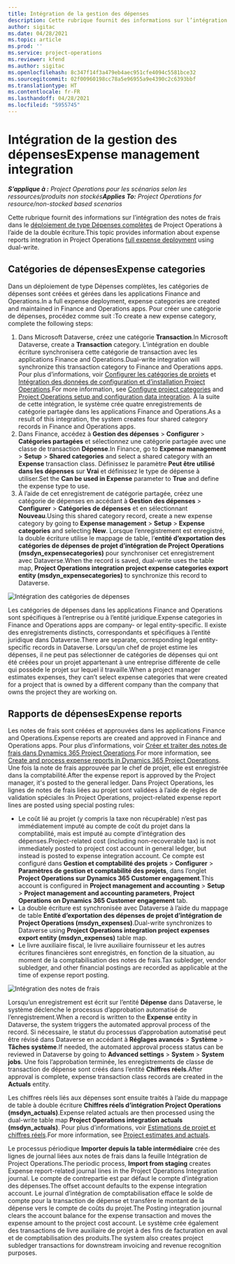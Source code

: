 ```yaml
---
title: Intégration de la gestion des dépenses
description: Cette rubrique fournit des informations sur l’intégration des notes de frais dans Project Operations à l’aide de la double écriture.
author: sigitac
ms.date: 04/28/2021
ms.topic: article
ms.prod: ''
ms.service: project-operations
ms.reviewer: kfend
ms.author: sigitac
ms.openlocfilehash: 8c347f14f3a479eb4aec951cfe4094c5581bce32
ms.sourcegitcommit: 02f00960198cc78a5e96955a9e4390c2c6393bbf
ms.translationtype: HT
ms.contentlocale: fr-FR
ms.lasthandoff: 04/28/2021
ms.locfileid: "5955745"
---
```

# <a name="expense-management-integration"></a><span data-ttu-id="93ea7-103">Intégration de la gestion des dépenses</span><span class="sxs-lookup"><span data-stu-id="93ea7-103">Expense management integration</span></span>

<span data-ttu-id="93ea7-104">_**S’applique à :** Project Operations pour les scénarios selon les ressources/produits non stockés_</span><span class="sxs-lookup"><span data-stu-id="93ea7-104">_**Applies To:** Project Operations for resource/non-stocked based scenarios_</span></span>

<span data-ttu-id="93ea7-105">Cette rubrique fournit des informations sur l’intégration des notes de frais dans le [déploiement de type Dépenses complètes](../expense/expense-overview.md) de Project Operations à l’aide de la double écriture.</span><span class="sxs-lookup"><span data-stu-id="93ea7-105">This topic provides information about expense reports integration in Project Operations [full expense deployment](../expense/expense-overview.md) using dual-write.</span></span>

## <a name="expense-categories"></a><span data-ttu-id="93ea7-106">Catégories de dépenses</span><span class="sxs-lookup"><span data-stu-id="93ea7-106">Expense categories</span></span>

<span data-ttu-id="93ea7-107">Dans un déploiement de type Dépenses complètes, les catégories de dépenses sont créées et gérées dans les applications Finance and Operations.</span><span class="sxs-lookup"><span data-stu-id="93ea7-107">In a full expense deployment, expense categories are created and maintained in Finance and Operations apps.</span></span> <span data-ttu-id="93ea7-108">Pour créer une catégorie de dépenses, procédez comme suit :</span><span class="sxs-lookup"><span data-stu-id="93ea7-108">To create a new expense category, complete the following steps:</span></span>

1. <span data-ttu-id="93ea7-109">Dans Microsoft Dataverse, créez une catégorie **Transaction**.</span><span class="sxs-lookup"><span data-stu-id="93ea7-109">In Microsoft Dataverse, create a **Transaction** category.</span></span> <span data-ttu-id="93ea7-110">L’intégration en double écriture synchronisera cette catégorie de transaction avec les applications Finance and Operations.</span><span class="sxs-lookup"><span data-stu-id="93ea7-110">Dual-write integration will synchronize this transaction category to Finance and Operations apps.</span></span> <span data-ttu-id="93ea7-111">Pour plus d’informations, voir [Configurer les catégories de projets](/dynamics365/project-operations/project-accounting/configure-project-categories) et [Intégration des données de configuration et d’installation Project Operations](resource-dual-write-setup-integration.md).</span><span class="sxs-lookup"><span data-stu-id="93ea7-111">For more information, see [Configure project categories](/dynamics365/project-operations/project-accounting/configure-project-categories) and [Project Operations setup and configuration data integration](resource-dual-write-setup-integration.md).</span></span> <span data-ttu-id="93ea7-112">À la suite de cette intégration, le système crée quatre enregistrements de catégorie partagée dans les applications Finance and Operations.</span><span class="sxs-lookup"><span data-stu-id="93ea7-112">As a result of this integration, the system creates four shared category records in Finance and Operations apps.</span></span>
2. <span data-ttu-id="93ea7-113">Dans Finance, accédez à **Gestion des dépenses** > **Configurer** > **Catégories partagées** et sélectionnez une catégorie partagée avec une classe de transaction **Dépense**.</span><span class="sxs-lookup"><span data-stu-id="93ea7-113">In Finance, go to **Expense management** > **Setup** > **Shared categories** and select a shared category with an **Expense** transaction class.</span></span> <span data-ttu-id="93ea7-114">Définissez le paramètre **Peut être utilisé dans les dépenses** sur **Vrai** et définissez le type de dépense à utiliser.</span><span class="sxs-lookup"><span data-stu-id="93ea7-114">Set the **Can be used in Expense** parameter to **True** and define the expense type to use.</span></span>
3. <span data-ttu-id="93ea7-115">À l’aide de cet enregistrement de catégorie partagée, créez une catégorie de dépenses en accédant à **Gestion des dépenses** > **Configurer** > **Catégories de dépenses** et en sélectionnant **Nouveau**.</span><span class="sxs-lookup"><span data-stu-id="93ea7-115">Using this shared category record, create a new expense category by going to **Expense management** > **Setup** > **Expense categories** and selecting **New**.</span></span> <span data-ttu-id="93ea7-116">Lorsque l’enregistrement est enregistré, la double écriture utilise le mappage de table, l’**entité d’exportation des catégories de dépenses de projet d’intégration de Project Operations (msdyn\_expensecategories)** pour synchroniser cet enregistrement avec Dataverse.</span><span class="sxs-lookup"><span data-stu-id="93ea7-116">When the record is saved, dual-write uses the table map, **Project Operations integration project expense categories export entity (msdyn\_expensecategories)** to synchronize this record to Dataverse.</span></span>

  ![Intégration des catégories de dépenses](./media/DW6ExpenseCategories.png)

<span data-ttu-id="93ea7-118">Les catégories de dépenses dans les applications Finance and Operations sont spécifiques à l’entreprise ou à l’entité juridique.</span><span class="sxs-lookup"><span data-stu-id="93ea7-118">Expense categories in Finance and Operations apps are company- or legal entity-specific.</span></span> <span data-ttu-id="93ea7-119">Il existe des enregistrements distincts, correspondants et spécifiques à l’entité juridique dans Dataverse.</span><span class="sxs-lookup"><span data-stu-id="93ea7-119">There are separate, corresponding legal entity-specific records in Dataverse.</span></span> <span data-ttu-id="93ea7-120">Lorsqu’un chef de projet estime les dépenses, il ne peut pas sélectionner de catégories de dépenses qui ont été créées pour un projet appartenant à une entreprise différente de celle qui possède le projet sur lequel il travaille.</span><span class="sxs-lookup"><span data-stu-id="93ea7-120">When a project manager estimates expenses, they can’t select expense categories that were created for a project that is owned by a different company than the company that owns the project they are working on.</span></span> 

## <a name="expense-reports"></a><span data-ttu-id="93ea7-121">Rapports de dépenses</span><span class="sxs-lookup"><span data-stu-id="93ea7-121">Expense reports</span></span>

<span data-ttu-id="93ea7-122">Les notes de frais sont créées et approuvées dans les applications Finance and Operations.</span><span class="sxs-lookup"><span data-stu-id="93ea7-122">Expense reports are created and approved in Finance and Operations apps.</span></span> <span data-ttu-id="93ea7-123">Pour plus d’informations, voir [Créer et traiter des notes de frais dans Dynamics 365 Project Operations](/learn/modules/create-process-expense-reports/).</span><span class="sxs-lookup"><span data-stu-id="93ea7-123">For more information, see [Create and process expense reports in Dynamics 365 Project Operations](/learn/modules/create-process-expense-reports/).</span></span> <span data-ttu-id="93ea7-124">Une fois la note de frais approuvée par le chef de projet, elle est enregistrée dans la comptabilité.</span><span class="sxs-lookup"><span data-stu-id="93ea7-124">After the expense report is approved by the Project manager, it's posted to the general ledger.</span></span> <span data-ttu-id="93ea7-125">Dans Project Operations, les lignes de notes de frais liées au projet sont validées à l’aide de règles de validation spéciales :</span><span class="sxs-lookup"><span data-stu-id="93ea7-125">In Project Operations, project-related expense report lines are posted using special posting rules:</span></span>

  - <span data-ttu-id="93ea7-126">Le coût lié au projet (y compris la taxe non récupérable) n’est pas immédiatement imputé au compte de coût du projet dans la comptabilité, mais est imputé au compte d’intégration des dépenses.</span><span class="sxs-lookup"><span data-stu-id="93ea7-126">Project-related cost (including non-recoverable tax) is not immediately posted to project cost account in general ledger, but instead is posted to expense integration account.</span></span> <span data-ttu-id="93ea7-127">Ce compte est configuré dans **Gestion et comptabilité des projets** > **Configurer** > **Paramètres de gestion et comptabilité des projets**, dans l’onglet **Project Operations sur Dynamics 365 Customer engagement**.</span><span class="sxs-lookup"><span data-stu-id="93ea7-127">This account is configured in **Project management and accounting** > **Setup** > **Project management and accounting parameters**, **Project Operations on Dynamics 365 Customer engagement** tab.</span></span>
  - <span data-ttu-id="93ea7-128">La double écriture est synchronisée avec Dataverse à l’aide du mappage de table **Entité d’exportation des dépenses de projet d’intégration de Project Operations (msdyn\_expenses)**.</span><span class="sxs-lookup"><span data-stu-id="93ea7-128">Dual-write synchronizes to Dataverse using **Project Operations integration project expenses export entity (msdyn\_expenses)** table map.</span></span>
  - <span data-ttu-id="93ea7-129">Le livre auxiliaire fiscal, le livre auxiliaire fournisseur et les autres écritures financières sont enregistrés, en fonction de la situation, au moment de la comptabilisation des notes de frais.</span><span class="sxs-lookup"><span data-stu-id="93ea7-129">Tax subledger, vendor subledger, and other financial postings are recorded as applicable at the time of expense report posting.</span></span>

  ![Intégration des notes de frais](./media/DW6ExpenseReports.png)

<span data-ttu-id="93ea7-131">Lorsqu’un enregistrement est écrit sur l’entité **Dépense** dans Dataverse, le système déclenche le processus d’approbation automatisé de l’enregistrement.</span><span class="sxs-lookup"><span data-stu-id="93ea7-131">When a record is written to the **Expense** entity in Dataverse, the system triggers the automated approval process of the record.</span></span> <span data-ttu-id="93ea7-132">Si nécessaire, le statut du processus d’approbation automatisé peut être révisé dans Dataverse en accédant à **Réglages avancés** > **Système** > **Tâches système**.</span><span class="sxs-lookup"><span data-stu-id="93ea7-132">If needed, the automated approval process status can be reviewed in Dataverse by going to **Advanced settings** > **System** > **System jobs**.</span></span> <span data-ttu-id="93ea7-133">Une fois l’approbation terminée, les enregistrements de classe de transaction de dépense sont créés dans l’entité **Chiffres réels**.</span><span class="sxs-lookup"><span data-stu-id="93ea7-133">After approval is complete, expense transaction class records are created in the **Actuals** entity.</span></span>

<span data-ttu-id="93ea7-134">Les chiffres réels liés aux dépenses sont ensuite traités à l’aide du mappage de table à double écriture **Chiffres réels d’intégration Project Operations (msdyn\_actuals)**.</span><span class="sxs-lookup"><span data-stu-id="93ea7-134">Expense related actuals are then processed using the dual-write table map **Project Operations integration actuals (msdyn\_actuals)**.</span></span> <span data-ttu-id="93ea7-135">Pour plus d’informations, voir [Estimations de projet et chiffres réels](resource-dual-write-estimates-actuals.md).</span><span class="sxs-lookup"><span data-stu-id="93ea7-135">For more information, see [Project estimates and actuals](resource-dual-write-estimates-actuals.md).</span></span>

<span data-ttu-id="93ea7-136">Le processus périodique **Importer depuis la table intermédiaire** crée des lignes de journal liées aux notes de frais dans la feuille Intégration de Project Operations.</span><span class="sxs-lookup"><span data-stu-id="93ea7-136">The periodic process, **Import from staging** creates Expense report-related journal lines in the Project Operations Integration journal.</span></span> <span data-ttu-id="93ea7-137">Le compte de contrepartie est par défaut le compte d’intégration des dépenses.</span><span class="sxs-lookup"><span data-stu-id="93ea7-137">The offset account defaults to the expense integration account.</span></span> <span data-ttu-id="93ea7-138">Le journal d’intégration de comptabilisation efface le solde de compte pour la transaction de dépense et transfère le montant de la dépense vers le compte de coûts du projet.</span><span class="sxs-lookup"><span data-stu-id="93ea7-138">The Posting integration journal clears the account balance for the expense transaction and moves the expense amount to the project cost account.</span></span> <span data-ttu-id="93ea7-139">Le système crée également des transactions de livre auxiliaire de projet à des fins de facturation en aval et de comptabilisation des produits.</span><span class="sxs-lookup"><span data-stu-id="93ea7-139">The system also creates project subledger transactions for downstream invoicing and revenue recognition purposes.</span></span>
